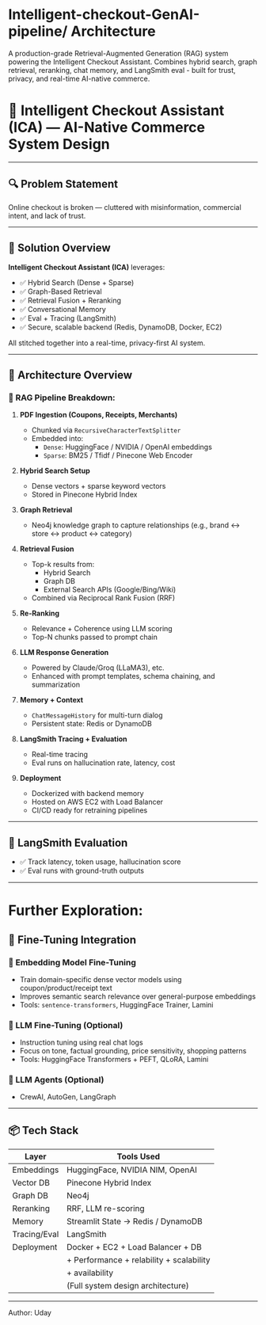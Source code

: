 # Intelligent-checkout-GenAI-pipeline/ Architecture
A production-grade Retrieval-Augmented Generation (RAG) system powering the Intelligent Checkout Assistant. Combines hybrid search, graph retrieval, reranking, chat memory, and LangSmith eval - built for trust, privacy, and real-time AI-native commerce.

# 🛒 Intelligent Checkout Assistant (ICA) — AI-Native Commerce System Design

---

## 🔍 Problem Statement

Online checkout is broken — cluttered with misinformation, commercial intent, and lack of trust. 

---

## 🎯 Solution Overview

**Intelligent Checkout Assistant (ICA)** leverages:

- ✅ Hybrid Search (Dense + Sparse)
- ✅ Graph-Based Retrieval
- ✅ Retrieval Fusion + Reranking
- ✅ Conversational Memory
- ✅ Eval + Tracing (LangSmith)
- ✅ Secure, scalable backend (Redis, DynamoDB, Docker, EC2)

All stitched together into a real-time, privacy-first AI system.

---

## 🧠 Architecture Overview

### 📌 RAG Pipeline Breakdown:

1. **PDF Ingestion (Coupons, Receipts, Merchants)**
    - Chunked via `RecursiveCharacterTextSplitter`
    - Embedded into:
        - `Dense`: HuggingFace / NVIDIA / OpenAI embeddings
        - `Sparse`: BM25 / Tfidf / Pinecone Web Encoder

2. **Hybrid Search Setup**
    - Dense vectors + sparse keyword vectors
    - Stored in Pinecone Hybrid Index

3. **Graph Retrieval**
    - Neo4j knowledge graph to capture relationships (e.g., brand ↔ store ↔ product ↔ category)

4. **Retrieval Fusion**
    - Top-k results from:
        - Hybrid Search
        - Graph DB
        - External Search APIs (Google/Bing/Wiki)
    - Combined via Reciprocal Rank Fusion (RRF)

5. **Re-Ranking**
    - Relevance + Coherence using LLM scoring
    - Top-N chunks passed to prompt chain

6. **LLM Response Generation**
    - Powered by Claude/Groq (LLaMA3), etc.
    - Enhanced with prompt templates, schema chaining, and summarization

7. **Memory + Context**
    - `ChatMessageHistory` for multi-turn dialog
    - Persistent state: Redis or DynamoDB

8. **LangSmith Tracing + Evaluation**
    - Real-time tracing
    - Eval runs on hallucination rate, latency, cost

9. **Deployment**
    - Dockerized with backend memory
    - Hosted on AWS EC2 with Load Balancer
    - CI/CD ready for retraining pipelines

---

## 🧪 LangSmith Evaluation

- ✅ Track latency, token usage, hallucination score
- ✅ Eval runs with ground-truth outputs

---
# Further Exploration:

## 🔧 Fine-Tuning Integration

### 🔁 Embedding Model Fine-Tuning
- Train domain-specific dense vector models using coupon/product/receipt text
- Improves semantic search relevance over general-purpose embeddings
- Tools: `sentence-transformers`, HuggingFace Trainer, Lamini

### 🤖 LLM Fine-Tuning (Optional)
- Instruction tuning using real chat logs
- Focus on tone, factual grounding, price sensitivity, shopping patterns
- Tools: HuggingFace Transformers + PEFT, QLoRA, Lamini

### 🤖 LLM Agents (Optional)
- CrewAI, AutoGen, LangGraph

---

## 📦 Tech Stack

| Layer         | Tools Used                                   |
|---------------|----------------------------------------------|
| Embeddings    | HuggingFace, NVIDIA NIM, OpenAI              |
| Vector DB     | Pinecone Hybrid Index                        |
| Graph DB      | Neo4j                                        |
| Reranking     | RRF, LLM re-scoring                          |
| Memory        | Streamlit State → Redis / DynamoDB           |
| Tracing/Eval  | LangSmith                                    |
| Deployment    | Docker + EC2 + Load Balancer + DB            |
|               | + Performance + relability + scalability     |
|               | + availability                               |
|               | (Full system design architecture)            |

---
Author: Uday
